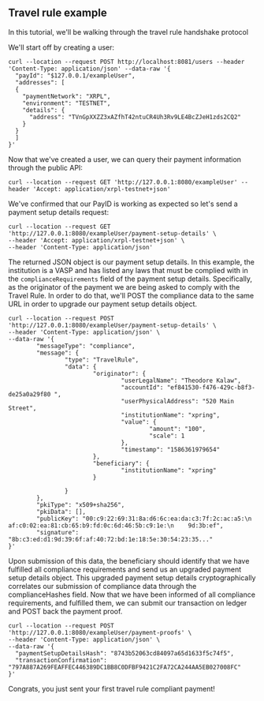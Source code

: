 ## Travel rule example

In this tutorial, we'll be walking through the travel rule handshake protocol

We'll start off by creating a user:

```
curl --location --request POST http://localhost:8081/users --header 'Content-Type: application/json' --data-raw '{
  "payId": "$127.0.0.1/exampleUser",
  "addresses": [
  {
    "paymentNetwork": "XRPL",
    "environment": "TESTNET",
    "details": {
      "address": "TVnGpXXZZ3xAZfhT42ntuCR4Uh3Rv9LE4BcZJeH1zds2CQ2"
    }
  }
  ]
}'
```

Now that we've created a user, we can query their payment information through the public API:

```
curl --location --request GET 'http://127.0.0.1:8080/exampleUser' --header 'Accept: application/xrpl-testnet+json'
```

We've confirmed that our PayID is working as expected so let's send a payment setup details request:

```
curl --location --request GET 'http://127.0.0.1:8080/exampleUser/payment-setup-details' \
--header 'Accept: application/xrpl-testnet+json' \
--header 'Content-Type: application/json'
```

The returned JSON object is our payment setup details. In this example, the institution is a VASP and has listed any laws that must be complied with in the `complianceRequirements` field of the payment setup details. Specifically, as the originator of the payment we are being asked to comply with the Travel Rule. In order to do that, we'll POST the compliance data to the same URL in order to upgrade our payment setup details object.

```
curl --location --request POST 'http://127.0.0.1:8080/exampleUser/payment-setup-details' \
--header 'Content-Type: application/json' \
--data-raw '{
        "messageType": "compliance",
        "message": {
                "type": "TravelRule",
                "data": {
                        "originator": {
                                "userLegalName": "Theodore Kalaw",
                                "accountId": "ef841530-f476-429c-b8f3-de25a0a29f80 ",
                                "userPhysicalAddress": "520 Main Street",
                                "institutionName": "xpring",
                                "value": {
                                        "amount": "100",
                                        "scale": 1
                                },
                                "timestamp": "1586361979654"
                        },
                        "beneficiary": {
                                "institutionName": "xpring"
                        }

                }
        },
        "pkiType": "x509+sha256",
        "pkiData": [],
        "publicKey": "00:c9:22:69:31:8a:d6:6c:ea:da:c3:7f:2c:ac:a5:\n    af:c0:02:ea:81:cb:65:b9:fd:0c:6d:46:5b:c9:1e:\n    9d:3b:ef",
        "signature": "8b:c3:ed:d1:9d:39:6f:af:40:72:bd:1e:18:5e:30:54:23:35..."
}'
```

Upon submission of this data, the beneficiary should identify that we have fulfilled all compliance requirements and send us an upgraded payment setup details object. This upgraded payment setup details cryptographically correlates our submission of compliance data through the complianceHashes field. Now that we have been informed of all compliance requirements, and fulfilled them, we can submit our transaction on ledger and POST back the payment proof.

```
curl --location --request POST 'http://127.0.0.1:8080/exampleUser/payment-proofs' \
--header 'Content-Type: application/json' \
--data-raw '{
  "paymentSetupDetailsHash": "8743b52063cd84097a65d1633f5c74f5",
  "transactionConfirmation": "797A887A269FEAFFEC446389DC1BB8C0DFBF9421C2FA72CA244AA5EB027008FC"
}'
```

Congrats, you just sent your first travel rule compliant payment!
